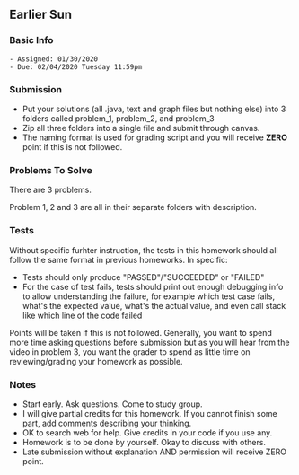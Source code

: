 ## Earlier Sun

### Basic Info

    - Assigned: 01/30/2020
    - Due: 02/04/2020 Tuesday 11:59pm

### Submission 
- Put your solutions (all .java, text and graph files but nothing else) into 3 folders called problem_1, problem_2, and problem_3
- Zip all three folders into a single file and submit through canvas. 
- The naming format is used for grading script and you will receive **ZERO** point if this is not followed.
    
### Problems To Solve

There are 3 problems. 

Problem 1, 2 and 3 are all in their separate folders with description. 

### Tests

Without specific furhter instruction, the tests in this homework should all follow the same format in previous homeworks. In specific:

- Tests should only produce "PASSED"/"SUCCEEDED" or "FAILED"
- For the case of test fails, tests should print out enough debugging info to allow understanding the failure, for example which test case fails, what's the expected value, what's the actual value, and even call stack like which line of the code failed

Points will be taken if this is not followed. Generally, you want to spend more time asking questions before submission but as you will hear from the video in problem 3, you want the grader to spend as little time on reviewing/grading your homework as possible. 

### Notes

- Start early. Ask questions. Come to study group. 
- I will give partial credits for this homework. If you cannot finish some part, add comments describing your thinking.
- OK to search web for help. Give credits in your code if you use any. 
- Homework is to be done by yourself. Okay to discuss with others.
- Late submission without explanation AND permission will receive ZERO point.
    
    



